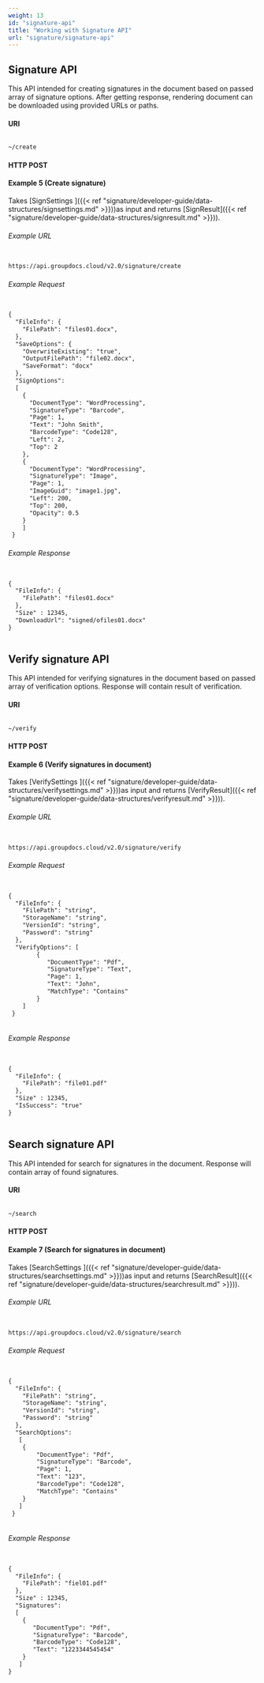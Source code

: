 ```yaml
---
weight: 13
id: "signature-api"
title: "Working with Signature API"
url: "signature/signature-api"
---
```


## Signature API ##

This API intended for creating signatures in the document based on passed array of signature options. After getting response, rendering document can be downloaded using provided URLs or paths.

#### URI ####

```html 

~/create

 ```

#### HTTP POST ####

#### Example 5 (Create signature) ####

Takes [SignSettings ]({{< ref "signature/developer-guide/data-structures/signsettings.md" >}}))as input and returns [SignResult]({{< ref "signature/developer-guide/data-structures/signresult.md" >}})).

###### Example URL ######

```html 

https://api.groupdocs.cloud/v2.0/signature/create

 ```

###### Example Request  ######

```html 

{
  "FileInfo": {
    "FilePath": "files01.docx",
  }, 
  "SaveOptions": {
    "OverwriteExisting": "true",
    "OutputFilePath": "file02.docx",
    "SaveFormat": "docx"
  },
  "SignOptions": 
  [
    {
      "DocumentType": "WordProcessing",
      "SignatureType": "Barcode",  
      "Page": 1,
      "Text": "John Smith",
      "BarcodeType": "Code128",
      "Left": 2,
      "Top": 2
    },
    {
      "DocumentType": "WordProcessing",
      "SignatureType": "Image",  
      "Page": 1,
      "ImageGuid": "image1.jpg",
      "Left": 200,
      "Top": 200,
      "Opacity": 0.5
    }
    ]
 }

 ```

###### Example Response ######

```html 

{
  "FileInfo": {
    "FilePath": "files01.docx"
  },
  "Size" : 12345,
  "DownloadUrl": "signed/ofiles01.docx"
}



 ```

## Verify signature API ##

This API intended for verifying signatures in the document based on passed array of verification options. Response will contain result of verification.

#### URI ####

```html 

~/verify

 ```

#### HTTP POST ####

#### Example 6 (Verify signatures in document) ####

Takes [VerifySettings ]({{< ref "signature/developer-guide/data-structures/verifysettings.md" >}}))as input and returns [VerifyResult]({{< ref "signature/developer-guide/data-structures/verifyresult.md" >}})).

###### Example URL ######

```html 

https://api.groupdocs.cloud/v2.0/signature/verify

 ```

###### Example Request  ######

```html 

{
  "FileInfo": {
    "FilePath": "string",
    "StorageName": "string",
    "VersionId": "string",
    "Password": "string"
  },   
  "VerifyOptions": [
        {
           "DocumentType": "Pdf",
           "SignatureType": "Text",  
           "Page": 1,
           "Text": "John",
           "MatchType": "Contains"
        }
    ]
 }



 ```

###### Example Response ######

```html 

{
  "FileInfo": {
    "FilePath": "file01.pdf"
  },
  "Size" : 12345,
  "IsSuccess": "true"
}



 ```

 

## Search signature API ##

This API intended for search for signatures in the document. Response will contain array of found signatures.

#### URI ####

```html 

~/search

 ```

#### HTTP POST ####

#### Example 7 (Search for signatures in document) ####

Takes [SearchSettings ]({{< ref "signature/developer-guide/data-structures/searchsettings.md" >}}))as input and returns [SearchResult]({{< ref "signature/developer-guide/data-structures/searchresult.md" >}})).

###### Example URL ######

```html 

https://api.groupdocs.cloud/v2.0/signature/search

 ```

###### Example Request  ######

```html 

{
  "FileInfo": {
    "FilePath": "string",
    "StorageName": "string",
    "VersionId": "string",
    "Password": "string"
  },   
  "SearchOptions": 
   [
    {
        "DocumentType": "Pdf",
        "SignatureType": "Barcode",  
        "Page": 1,
        "Text": "123",
        "BarcodeType": "Code128",
        "MatchType": "Contains"
    }
   ]
 }



 ```

###### Example Response ######

```html 

{
  "FileInfo": {
    "FilePath": "fiel01.pdf"
  },
  "Size" : 12345,
  "Signatures": 
  [
    {
       "DocumentType": "Pdf",
       "SignatureType": "Barcode",  
       "BarcodeType": "Code128",
       "Text": "1223344545454"
    }
   ]
}



 ```